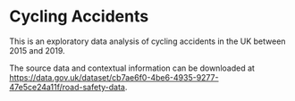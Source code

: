 # Cycling Accidents

This is an exploratory data analysis of cycling accidents in the UK between 2015 and 2019.

The source data and contextual information can be downloaded at https://data.gov.uk/dataset/cb7ae6f0-4be6-4935-9277-47e5ce24a11f/road-safety-data.
